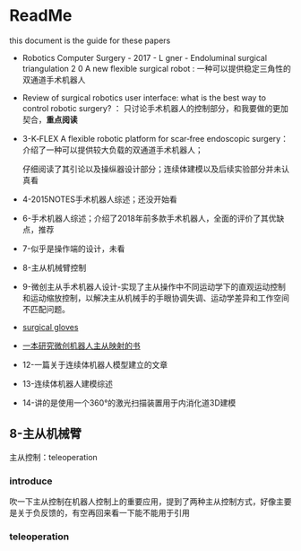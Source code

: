 # ReadMe

this document is the guide for these papers



* Robotics Computer Surgery - 2017 - L gner - Endoluminal surgical triangulation 2 0  A new flexible surgical robot  : 一种可以提供稳定三角性的双通道手术机器人

* Review of surgical robotics user interface: what is the best way to control robotic surgery? ： 只讨论手术机器人的控制部分，和我要做的更加契合，**重点阅读**

* 3-K‐FLEX  A flexible robotic platform for scar‐free endoscopic surgery：介绍了一种可以提供较大负载的双通道手术机器人；

  仔细阅读了其引论以及操纵器设计部分；连续体建模以及后续实验部分并未认真看

* 4-2015NOTES手术机器人综述；还没开始看

* 6-手术机器人综述；介绍了2018年前多款手术机器人，全面的评价了其优缺点，推荐

* 7-似乎是操作端的设计，未看

* 8-主从机械臂控制

* 9-微创主从手术机器人设计-实现了主从操作中不同运动学下的直观运动控制和运动缩放控制，以解决主从机械手的手眼协调失调、运动学差异和工作空间不匹配问题。

* [surgical gloves](https://www.mdpi.com/2227-7080/6/1/8)

* [一本研究微创机器人主从映射的书](https://kreader.cnki.net/Kreader/CatalogViewPage.aspx?dbCode=cdmd&filename=1013004785.nh&tablename=CDFD1214&compose=&first=1&uid=WEEvREcwSlJHSldSdmVpaVVVQVRCNWxoSUd6cEJrMW9NdjJ3dE1jamk5VT0=$9A4hF_YAuvQ5obgVAqNKPCYcEjKensW4IQMovwHtwkF4VYPoHbKxJw!!)

* 12-一篇关于连续体机器人模型建立的文章

* 13-连续体机器人建模综述

* 14-讲的是使用一个360°的激光扫描装置用于内消化道3D建模







## 8-主从机械臂

主从控制：teleoperation

### introduce

吹一下主从控制在机器人控制上的重要应用，提到了两种主从控制方式，好像主要是关于负反馈的，有空再回来看一下能不能用于引用



### teleoperation 





